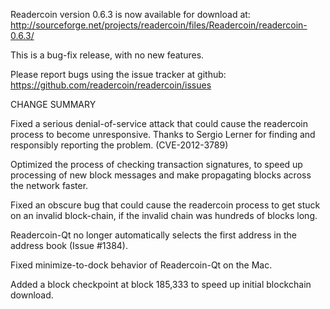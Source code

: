 Readercoin version 0.6.3 is now available for download at:
  http://sourceforge.net/projects/readercoin/files/Readercoin/readercoin-0.6.3/

This is a bug-fix release, with no new features.

Please report bugs using the issue tracker at github:
  https://github.com/readercoin/readercoin/issues

CHANGE SUMMARY

Fixed a serious denial-of-service attack that could cause the
readercoin process to become unresponsive. Thanks to Sergio Lerner
for finding and responsibly reporting the problem. (CVE-2012-3789)

Optimized the process of checking transaction signatures, to
speed up processing of new block messages and make propagating
blocks across the network faster.

Fixed an obscure bug that could cause the readercoin process to get
stuck on an invalid block-chain, if the invalid chain was
hundreds of blocks long.

Readercoin-Qt no longer automatically selects the first address
in the address book (Issue #1384).

Fixed minimize-to-dock behavior of Readercoin-Qt on the Mac.

Added a block checkpoint at block 185,333 to speed up initial
blockchain download.
